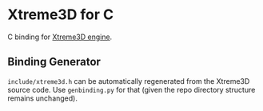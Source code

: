Xtreme3D for C
==============
C binding for [Xtreme3D engine](https://github.com/xtreme3d/xtreme3d).

Binding Generator
-----------------
`include/xtreme3d.h` can be automatically regenerated from the Xtreme3D source code. Use `genbinding.py` for that (given the repo directory structure remains unchanged).
